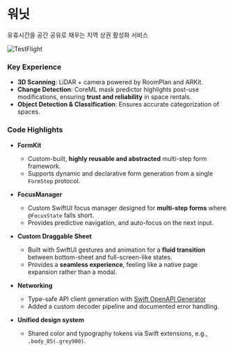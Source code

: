 # 워닛

유휴시간을 공간 공유로 채우는 지역 상권 활성화 서비스

![TestFlight](https://img.shields.io/badge/TestFlight-v1-0470b9?logo=app-store&logoColor=white)

### Key Experience

- **3D Scanning**: LiDAR + camera powered by RoomPlan and ARKit.
- **Change Detection**: CoreML mask predictor highlights post-use modifications, ensuring **trust and reliability** in space rentals.
- **Object Detection & Classification**: Ensures accurate categorization of spaces.


### Code Highlights

- **FormKit**
  - Custom-built, **highly reusable and abstracted** multi-step form framework.
  - Supports dynamic and declarative form generation from a single `FormStep` protocol.

- **FocusManager**
  - Custom SwiftUI focus manager designed for **multi-step forms** where `@FocusState` falls short.
  - Provides predictive navigation, and auto-focus on the next input.
 
- **Custom Draggable Sheet**
  - Built with SwiftUI gestures and animation for a **fluid transition** between bottom-sheet and full-screen-like states.
  - Provides a **seamless experience**, feeling like a native page expansion rather than a modal.
 
- **Networking**
  - Type-safe API client generation with [Swift OpenAPI Generator](https://github.com/apple/swift-openapi-generator)
  - Added a custom decoder pipeline and documented error handling.
 
- **Unified design system**
  - Shared color and typography tokens via Swift extensions, e.g., `.body_05(.grey900)`.
